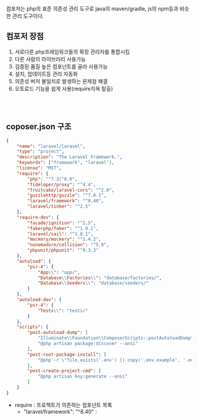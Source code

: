 컴포저는 php의 표준 의존성 관리 도구로 java의 maven/gradle, js의 npm등과 비슷한 관리 도구이다.

## 컴포저 장점
1.  서로다른 php프레임워크들의 확장 관리자를 통합시킴
1. 다른 사람의 라이브러리 사용가능
1. 검증된 품질 높은 컴포넌트를 골라 사용가능
1. 설치, 업데이트등 관리 자동화
1. 의존성 버저 불일치로 발생하는 문제점 해결
1. 오토로드 기능을 쉽게 사용(require지옥 탈출)

<br><br>

## coposer.json 구조
```json
{
    "name": "laravel/laravel",
    "type": "project",
    "description": "The Laravel Framework.",
    "keywords": ["framework", "laravel"],
    "license": "MIT",
    "require": {
        "php": "^7.3|^8.0",
        "fideloper/proxy": "^4.4",
        "fruitcake/laravel-cors": "^2.0",
        "guzzlehttp/guzzle": "^7.0.1",
        "laravel/framework": "^8.40",
        "laravel/tinker": "^2.5"
    },
    "require-dev": {
        "facade/ignition": "^2.5",
        "fakerphp/faker": "^1.9.1",
        "laravel/sail": "^1.0.1",
        "mockery/mockery": "^1.4.2",
        "nunomaduro/collision": "^5.0",
        "phpunit/phpunit": "^9.3.3"
    },
    "autoload": {
        "psr-4": {
            "App\\": "app/",
            "Database\\Factories\\": "database/factories/",
            "Database\\Seeders\\": "database/seeders/"
        }
    },
    "autoload-dev": {
        "psr-4": {
            "Tests\\": "tests/"
        }
    },
    "scripts": {
        "post-autoload-dump": [
            "Illuminate\\Foundation\\ComposerScripts::postAutoloadDump",
            "@php artisan package:discover --ansi"
        ],
        "post-root-package-install": [
            "@php -r \"file_exists('.env') || copy('.env.example', '.env');\""
        ],
        "post-create-project-cmd": [
            "@php artisan key:generate --ansi"
        ]
    }
}
```
- require : 프로젝트가 의존하는 컴포넌트 목록
    -  "laravel/framework": "^8.40" : 